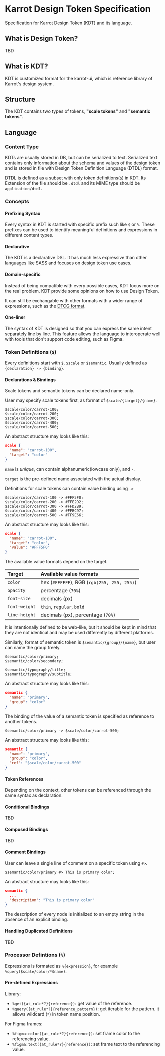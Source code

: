 # Karrot Design Token Specification

Specification for Karrot Design Token (KDT) and its language.

## What is Design Token?

TBD

## What is KDT?

KDT is customized format for the karrot-ui, which is reference library of Karrot's design system.

## Structure

The KDT contains two types of tokens, **"scale tokens"** and **"semantic tokens"**.

## Language

### Content Type

KDTs are usually stored in DB, but can be serialized to text. Serialized text contains only information about the schema and values of the design token and is stored in file with Design Token Definition Language (DTDL) format.

DTDL is defined as a subset with only token definitions(`$`) in KDT. Its Extension of the file should be `.dtdl` and its MIME type should be `application/dtdl`.

### Concepts

#### Prefixing Syntax

Every syntax in KDT is started with specific prefix such like `$` or `%`. These prefixes can be used to identify meaningful definitions and expressions in different content types.

#### Declarative

The KDT is a declarative DSL. It has much less expressive than other languages like SASS and focuses on design token use cases.

#### Domain-specific

Instead of being compatible with every possible cases, KDT focus more on the real problem. KDT provide some opinions on how to use Design Token.

It can still be exchangable with other formats with a wider range of expressions, such as the [DTCG format](https://design-tokens.github.io/community-group/format/).

#### One-liner

The syntax of KDT is designed so that you can express the same intent separately line by line. This feature allows the language to interoperate well with tools that don't support code editing, such as Figma.

### Token Definitions (`$`)

Every definitions start with `$`, `$scale` or `$semantic`. Usually defined as `{declaration} -> {binding}`.

#### Declarations & Bindings

Scale tokens and semantic tokens can be declared name-only.

User may specify scale tokens first, as format of `$scale/{target}/{name}`.

```
$scale/color/carrot-100;
$scale/color/carrot-200;
$scale/color/carrot-300;
$scale/color/carrot-400;
$scale/color/carrot-500;
```

An abstract structure may looks like this:

```json
scale {
  "name": "carrot-100",
  "target": "color"
}
```

`name` is *unique*, can contain alphanumeric(lowcase only), and `-`.

`target` is the pre-defined name associated with the actual display. 

Definitions for scale tokens can contain value binding using `->`

```
$scale/color/carrot-100 -> #FFF5F0;
$scale/color/carrot-200 -> #FFE2D2;
$scale/color/carrot-300 -> #FFD2B9;
$scale/color/carrot-400 -> #FFBC97;
$scale/color/carrot-500 -> #FF9E66;
```

An abstract structure may looks like this:

```json
scale {
  "name": "carrot-100",
  "target": "color",
  "value": "#FFF5F0"
}
```

The available value formats depend on the target.

| Target        | Available value formats                       |
|:------------- |:--------------------------------------------- |
| `color`       | hex (`#FFFFFF`), RGB (`rgb(255, 255, 255)`)   |
| `opacity`     | percentage (`70%`)                            |
| `font-size`   | decimals (px)                                 |
| `font-weight` | `thin`, `regular`, `bold`                     |
| `line-height` | decimals (px), percentage (`70%`)             |

It is intentionally defined to be web-like, but it should be kept in mind that they are not identical and may be used differently by different platforms.

Similarly, format of semantic token is `$semantic/{group}/{name}`, but user can name the group freely.

```
$semantic/color/primary;
$semantic/color/secondary;

$semantic/typography/title;
$semantic/typography/subtitle;
```

An abstract structure may looks like this:

```json
semantic {
  "name": "primary",
  "group": "color"
}
```

The binding of the value of a semantic token is specified as reference to another tokens.

```
$semantic/color/primary -> $scale/color/carrot-500;
```

An abstract structure may looks like this:

```json
semantic {
  "name": "primary",
  "group": "color",
  "ref": "$scale/color/carrot-500"
}
```

#### Token References

Depending on the context, other tokens can be referenced through the same syntax as declaration.

#### Conditional Bindings

TBD

#### Composed Bindings

TBD

#### Comment Bindings

User can leave a single line of comment on a specific token using `#>`.

```
$semantic/color/primary #> This is primary color;
```

An abstract structure may looks like this:

```json
semantic {
  ...
  "description": "This is primary color"
}
```

The description of every node is initialized to an empty string in the absence of an explicit binding.

#### Handling Duplicated Definitions

TBD

### Processor Defintions (`%`)

Expressions is formated as `%{expression}`, for example `%query($scale/color/*$name)`.

#### Pre-defined Expressions

Library:

- `%get({at_rule*?}{reference})`: get value of the reference.
- `%query({at_rule*?}{reference_pattern})`: get iterable for the pattern. it allows wildcard (`*`) in token name position.

For Figma frames:

- `%figma:color({at_rule*?}{reference})`: set frame color to the referencing value.
- `%figma:text({at_rule*?}{reference})`: set frame text to the referencing value.
